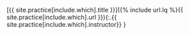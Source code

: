 [{{ site.practice[include.which].title }}]({% include url.lq %}{{ site.practice[include.which].url }}){:.{{ site.practice[include.which].instructor}} }
